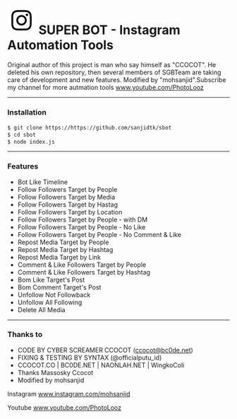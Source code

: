# ![Image](Instagram2016_white-(64px).png) SUPER BOT - Instagram Automation Tools


Original author of this project is man who say himself as "CCOCOT".
He deleted his own repository, then several members of SGBTeam are taking care of development and new features.
Modified by "mohsanjid".Subscribe my channel for more autmation tools www.youtube.com/PhotoLooz

----

### Installation

```
$ git clone https://https://github.com/sanjidtk/sbot
$ cd sbot
$ node index.js
```

----

### Features

* Bot Like Timeline
* Follow Followers Target by People
* Follow Followers Target by Media
* Follow Followers Target by Hastag
* Follow Followers Target by Location
* Follow Followers Target by People - with DM
* Follow Followers Target by People - No Like
* Follow Followers Target by People - No Comment & Like
* Repost Media Target by People
* Repost Media Target by Hashtag
* Repost Media Target by Link
* Comment & Like Followers Target by People
* Comment & Like Followers Target by Hashtag
* Bom Like Target's Post
* Bom Comment Target's Post
* Unfollow Not Followback
* Unfollow All Following
* Delete All Media

----

### Thanks to

* CODE BY CYBER SCREAMER CCOCOT (ccocot@bc0de.net)
* FIXING & TESTING BY SYNTAX (@officialputu_id)
* CCOCOT.CO | BC0DE.NET | NAONLAH.NET | WingkoColi
* Thanks Massosky Ccocot 
* Modified by mohsanjid

Instagram www.instagram.com/mohsanjid

Youtube www.youtube.com/PhotoLooz
